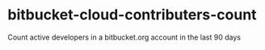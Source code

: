 # bitbucket-cloud-contributers-count
Count active developers in a bitbucket.org account in the last 90 days
